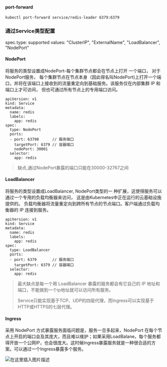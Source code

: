 #### port-forward

```
kubectl port-forward service/redis-leader 6379:6379
```

### 通过Service类型配置

spec.type: supported values: "ClusterIP", "ExternalName", "LoadBalancer", "NodePort"

#### NodePort

将服务的类型设置成NodePort-每个集群节点都会在节点上打开 一个端口， 对于NodePort服务， 每个集群节点在节点本身（因此得名叫NodePort)上打开一个端口，并将在该端口上接收到的流量重定向到基础服务。该服务仅在内部集群 IP 和端口上才可访间， 但也可通过所有节点上的专用端口访问。

```
apiVersion: v1
kind: Service
metadata:
  name: redis
  labels:
    app: redis
spec:
  type: NodePort
  ports:
  - port: 63790      // 服务端口
    targetPort: 6379 // 容器端口
    nodePort: 30001
  selector:
    app: redis
```

> 缺点,通过NodePort暴露的端口只能在30000-32767之间

#### LoadBalancer
将服务的类型设置成LoadBalancer, NodePort类型的一 种扩展，这使得服务可以通过一个专用的负载均衡器来访问， 这是由Kubernetes中正在运行的云基础设施提供的。 负载均衡器将流量重定向到跨所有节点的节点端口。客户端通过负载均衡器的 IP 连接到服务。

```
apiVersion: v1
kind: Service
metadata:
  name: redis
  labels:
    app: redis
spec:
  type: LoadBalancer
  ports:
  - port: 6379       // 服务端口
    targetPort: 6379 // 容器端口
  selector:
    app: redis
```



> 最大缺点是每一个用 LoadBalancer 暴露的服务都会有它自己的 IP 地址和端口，不能做到一个ip地址就可以访问所有服务。
>
> Service只能实现基于TCP、UDP的四层代理，而Ingress可以实现基于HTTP或HTTPS的七层代理。

#### Ingress
采用 NodePort 方式暴露服务面临问题是，服务一旦多起来，NodePort 在每个节点上开启的端口会及其庞大，而且难以维护；如果采用LoadBalane，每个服务都得开放一个公网IP，也会很庞大。这时候Ingress暴露服务就是一种很合适的方案。可以通过一个Ingress暴露多个服务。

![在这里插入图片描述](https://img-blog.csdnimg.cn/2021011121501187.png)